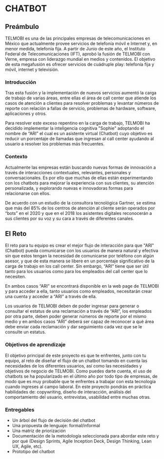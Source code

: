 # CHATBOT

## Preámbulo

TELMOBI es una de las principales empresas de telecomunicaciones en México que actualmente provee servicios de telefonía móvil e Internet y, en menor medida, telefonía fija. A partir de Junio de este año,  el  Instituto Federal de Telecomunicaciones (IFT), aprobó la fusión de TELMOBI con Verne, empresa con liderazgo mundial en medios y contenidos. El objetivo de esta megafusión es ofrecer servicios de cuádruple play: telefonía fija y móvil, internet y televisión.

### Introducción

Tras esta fusión y la implementación de nuevos servicios aumentó la carga de trabajo de varias áreas, entre ellas el área de call center que atiende los casos de atención a clientes para resolver problemas y levantar números de reporte con relación a fallas de servicio, problemas de hardware, software, aplicaciones  y otros.

Para resolver este exceso repentino en la carga de trabajo, TELMOBI ha decidido implementar la inteligencia cognitiva "Sophie" adoptando el nombre de “ARI” el cual es un asistente virtual (Chatbot) cuyo objetivo es reducir un porcentaje de llamadas que ingresan al call center ayudando al usuario a resolver los problemas más frecuentes.


### Contexto

Actualmente las empresas están buscando nuevas formas de innovación a través de interacciones contextuales, relevantes, personales y conversacionales. Es por ello que muchas de ellas están experimentando con los chatbots para mejorar la experiencia con sus clientes, su atención personalizada, y explorando nuevas e innovadoras formas para relacionarse con ellos.

De acuerdo con un estudio de la consultora tecnológica Gartner, se estima que más del 85% de los centros de atención al cliente serán operados por “bots” en el 2020 y que en el 2018 los asistentes digitales reconocerán a sus clientes por su voz y su cara a través de diferentes canales.

## El Reto

El reto para tu equipo es crear el mejor flujo de interacción para que "ARI" (Chatbot) pueda comunicarse con los usuarios de manera natural y efectiva sin que estos tengan la necesidad de comunicarse por teléfono con algún asesor, y que de esta manera se libere en un porcentaje significativo de la carga de trabajo en los call center.  Sin embargo, “ARI” tiene que ser útil tanto para los usuarios como para los empleados del call center que lo necesiten.

En ambos casos “ARI”  se encontrará disponible en la web page de TELMOBI y para acceder a ella, tanto usuarios como empleados, necesitarán crear una cuenta y acceder a “ARI” a través de ella. 

Los usuarios de TELMOBI deben de poder ingresar para generar o consultar el estatus de una reclamación a través de “ARI”, los empleados por otra parte,  deben poder generar números de reporte por el mismo medio y en ambos casos “ARI” deberá ser capaz de reconocer a qué área debe enviar cada reclamación y dar seguimiento cada vez que se le consulte un estatus.


### Objetivos de aprendizaje

El objetivo principal de este proyecto es que te enfrentes, junto con tu equipo, al reto de diseñar el flujo de un chatbot tomando en cuenta las necesidades de los diferentes usuarios, así como las necesidades y objetivos de negocio de TELMOBI. 
Como puedes darte cuenta, el uso de chatbots se ha popularizado en el último año por todo tipo de empresas, de modo que es muy probable que te enfrentes a trabajar con esta tecnología cuando ingreses al campo laboral.
En este proyecto pondrás en práctica habilidades de: copywriting, diseño de interacción, análisis del comportamiento del usuario, entrevistas, usabilidad entre muchas otras.


###  Entregables

* Un árbol del flujo de decisión del chatbot 
* Una propuesta de lenguaje: formal/informal 
* Una matriz de priorización
* Documentación de la metodología seleccionada para abordar este reto y por qué (Design Sprints, Agile Inception Deck, Design Thinking, Lean UX, Agile, etc).
* Prototipo del chatbot 

